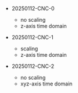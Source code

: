 
- 20250112-CNC-0
  - no scaling
  - z-axis time domain

- 20250112-CNC-1
  - scaling
  - z-axis time domain

- 20250112-CNC-2
  - no scaling
  - xyz-axis time domain